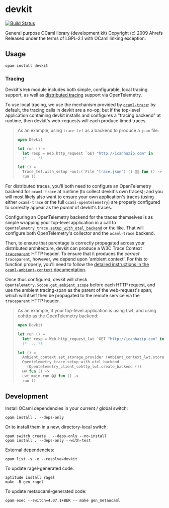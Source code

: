 devkit
======

[![Build Status](https://github.com/ahrefs/devkit/actions/workflows/makefile.yml/badge.svg)](https://github.com/ahrefs/devkit/actions/workflows/makefile.yml)

General purpose OCaml library (development kit)
Copyright (c) 2009 Ahrefs
Released under the terms of LGPL-2.1 with OCaml linking exception.

Usage
-----

```sh
opam install devkit
```

### Tracing

Devkit's `Web` module includes both simple, configurable, local tracing support, as well as [distributed tracing][] support via OpenTelemetry.

To use local tracing, we use the mechanism provided by [`ocaml-trace`][]: by default, the tracing calls in devkit are a no-op; but if the top-level application containing devkit installs and configures a "tracing backend" at runtime, then devkit's web-requests will each produce timed traces.

> As an example, using `trace-tef` as a backend to produce a `json` file:
>
> ```ocaml
> open Devkit
>
> let run () =
>   let resp = Web.http_request `GET "http://icanhazip.com" in
>   (* ... *)
>
> let () =
>   Trace_tef.with_setup ~out:(`File "trace.json") () @@ fun () ->
>   run ()
> ```

For distributed traces, you'll both need to configure an OpenTelemetry backend for `ocaml-trace` at runtime (to collect devkit's own traces); and you will most likely also want to ensure your own application's traces (using either `ocaml-trace` or the full `ocaml-opentelemetry`) are properly configured to correctly appear as the _parent_ of devkit's traces.

Configuring an OpenTelemetry backend for the traces themselves is as simple wrapping your top-level application in a call to `Opentelemetry_trace.`[`setup_with_otel_backend`][] or the like. That will configure both OpenTelemetry's collector and the `ocaml-trace` backend.

Then, to ensure that parentage is correctly propagated across your distributed architecture, devkit can produce a W3C Trace Context [`traceparent`] HTTP header. To ensure that it produces the _correct_ `traceparent`, however, we depend upon 'ambient context'. For this to function properly, you'll need to follow the [detailed instructions in the `ocaml-ambient-context` documentation][ambient-context installation].

Once thus configured, devkit will check `Opentelemetry.Scope.`[`get_ambient_scope`][] before each HTTP request, and use the ambient tracing-span as the parent of the web-request's span; which will itself then be propagated to the remote service via the `traceparent` HTTP header.

> As an example, if your top-level application is using Lwt, and using cohttp as the OpenTelemetry backend:
>
> ```ocaml
> open Devkit
>
> let run () =
>   let* resp = Web.http_request_lwt `GET "http://icanhazip.com" in
>   (* ... *)
>
> let () =
>   Ambient_context.set_storage_provider (Ambient_context_lwt.storage ()) ;
>   Opentelemetry_trace.setup_with_otel_backend
>     (Opentelemetry_client_cohttp_lwt.create_backend ())
>   @@ fun () ->
>   Lwt_main.run @@ fun () ->
>   run ()
> ```

  [distributed tracing]: <https://opentelemetry.io/docs/concepts/signals/traces/> "OpenTelemetry: Traces"
  [`ocaml-trace`]: <https://github.com/c-cube/ocaml-trace> "Simon Cruanes' ocaml-trace library"
  [`setup_with_otel_backend`]: <https://v3.ocaml.org/p/opentelemetry/latest/doc/Opentelemetry_trace/index.html#val-setup_with_otel_backend> "ocaml-opentelemetry: Opentelemetry_trace.setup_with_otel_backend"
  [`traceparent`]: <https://www.w3.org/TR/trace-context/#traceparent-header> "W3C Trace Context specification: § 3.2 Traceparent header"
  [ambient-context installation]: <https://github.com/ELLIOTTCABLE/ocaml-ambient-context?tab=readme-ov-file#as-a-top-level-application> "ocaml-ambient-context: Installation (as a top-level application)"
  [`get_ambient_scope`]: <https://v3.ocaml.org/p/opentelemetry/latest/doc/Opentelemetry/Scope/index.html#val-get_ambient_scope>

Development
-----------

Install OCaml dependencies in your current / global switch:

    opam install . --deps-only

Or to install them in a new, directory-local switch:

    opam switch create . --deps-only --no-install
    opam install . --deps-only --with-test

External dependencies:

    opam list -s -e --resolve=devkit

To update ragel-generated code:

    aptitude install ragel
    make -B gen_ragel

To update metaocaml-generated code:

    opam exec --switch=4.07.1+BER -- make gen_metaocaml
